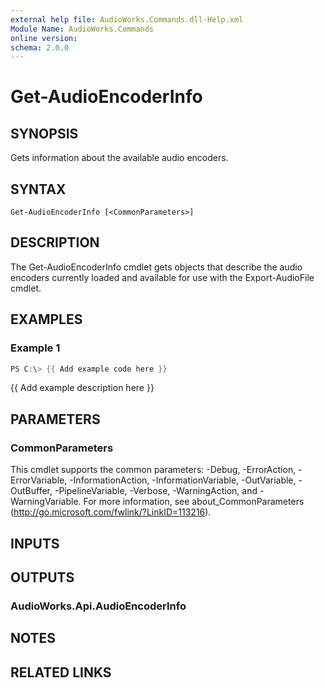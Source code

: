 ```yaml
---
external help file: AudioWorks.Commands.dll-Help.xml
Module Name: AudioWorks.Commands
online version:
schema: 2.0.0
---
```


# Get-AudioEncoderInfo

## SYNOPSIS
Gets information about the available audio encoders.

## SYNTAX

```
Get-AudioEncoderInfo [<CommonParameters>]
```

## DESCRIPTION
The Get-AudioEncoderInfo cmdlet gets objects that describe the audio encoders currently loaded and available for use with the Export-AudioFile cmdlet.

## EXAMPLES

### Example 1
```powershell
PS C:\> {{ Add example code here }}
```

{{ Add example description here }}

## PARAMETERS

### CommonParameters
This cmdlet supports the common parameters: -Debug, -ErrorAction, -ErrorVariable, -InformationAction, -InformationVariable, -OutVariable, -OutBuffer, -PipelineVariable, -Verbose, -WarningAction, and -WarningVariable.
For more information, see about_CommonParameters (http://go.microsoft.com/fwlink/?LinkID=113216).

## INPUTS

## OUTPUTS

### AudioWorks.Api.AudioEncoderInfo
## NOTES

## RELATED LINKS
